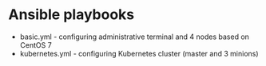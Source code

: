# Ansible playbooks

* basic.yml - configuring administrative terminal and 4 nodes based on CentOS 7
* kubernetes.yml - configuring Kubernetes cluster (master and 3 minions)
